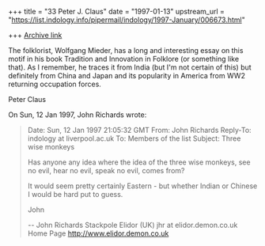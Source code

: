 +++
title = "33 Peter J. Claus"
date = "1997-01-13"
upstream_url = "https://list.indology.info/pipermail/indology/1997-January/006673.html"

+++
[Archive link](https://list.indology.info/pipermail/indology/1997-January/006673.html)

The folklorist, Wolfgang Mieder, has a long and interesting essay on this
motif in his book Tradition and Innovation in Folklore (or something like
that). As I remember, he traces it from India (but I'm not certain of
this) but definitely from China and Japan and its popularity in America
from WW2 returning occupation forces. 

Peter Claus

On Sun, 12 Jan 1997, John Richards wrote:

> Date: Sun, 12 Jan 1997 21:05:32 GMT
> From: John Richards <jhr at elidor.demon.co.uk>
> Reply-To: indology at liverpool.ac.uk
> To: Members of the list <indology at liverpool.ac.uk>
> Subject: Three wise monkeys
> 
> Has anyone any idea where the idea of the three wise monkeys, see no
> evil, hear no evil, speak no evil, comes from?
> 
> It would seem pretty certainly Eastern - but whether Indian or Chinese
> I would be hard put to guess.
> 
> John
> 
> -- 
> John Richards
> Stackpole Elidor (UK)
> jhr at elidor.demon.co.uk
> Home Page http://www.elidor.demon.co.uk
> 
> 
> 





